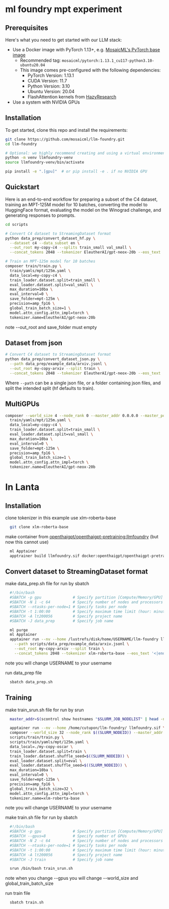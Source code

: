 # ml foundry mpt experiment

## Prerequisites
Here's what you need to get started with our LLM stack:
* Use a Docker image with PyTorch 1.13+, e.g. [MosaicML's PyTorch base image](https://hub.docker.com/r/mosaicml/pytorch/tags)
   * Recommended tag: `mosaicml/pytorch:1.13.1_cu117-python3.10-ubuntu20.04`
   * This image comes pre-configured with the following dependencies:
      * PyTorch Version: 1.13.1
      * CUDA Version: 11.7
      * Python Version: 3.10
      * Ubuntu Version: 20.04
      * FlashAttention kernels from [HazyResearch](https://github.com/HazyResearch/flash-attention)
* Use a system with NVIDIA GPUs

## Installation

To get started, clone this repo and install the requirements:

<!--pytest.mark.skip-->
```bash
git clone https://github.com/mosaicml/llm-foundry.git
cd llm-foundry

# Optional: we highly recommend creating and using a virtual environment
python -m venv llmfoundry-venv
source llmfoundry-venv/bin/activate

pip install -e ".[gpu]"  # or pip install -e . if no NVIDIA GPU
```

## Quickstart

Here is an end-to-end workflow for preparing a subset of the C4 dataset, training an MPT-125M model for 10 batches,
converting the model to HuggingFace format, evaluating the model on the Winograd challenge, and generating responses to prompts.

```bash
cd scripts

# Convert C4 dataset to StreamingDataset format
python data_prep/convert_dataset_hf.py \
  --dataset c4 --data_subset en \
  --out_root my-copy-c4 --splits train_small val_small \
  --concat_tokens 2048 --tokenizer EleutherAI/gpt-neox-20b --eos_text '<|endoftext|>'

# Train an MPT-125m model for 10 batches
composer train/train.py \
  train/yamls/mpt/125m.yaml \
  data_local=my-copy-c4 \
  train_loader.dataset.split=train_small \
  eval_loader.dataset.split=val_small \
  max_duration=10ba \
  eval_interval=0 \
  save_folder=mpt-125m \
  precision=amp_fp16 \
  global_train_batch_size=1 \
  model.attn_config.attn_impl=torch \
  tokenizer.name=EleutherAI/gpt-neox-20b
``` 

note --out_root and save_folder must empty

## Dataset from json

```bash
# Convert C4 dataset to StreamingDataset format
python data_prep/convert_dataset_json.py \
  --path data_prep/example_data/arxiv.jsonl \
  --out_root my-copy-arxiv --split train \
  --concat_tokens 2048 --tokenizer EleutherAI/gpt-neox-20b --eos_text '<|endoftext|>'
```

Where `--path` can be a single json file, or a folder containing json files, and split the intended split (hf defaults to train).

## MultiGPUs

```bash
composer --world_size 4 --node_rank 0 --master_addr 0.0.0.0 --master_port 7501 train/train.py \
  train/yamls/mpt/125m.yaml \
  data_local=my-copy-c4 \
  train_loader.dataset.split=train_small \
  eval_loader.dataset.split=val_small \
  max_duration=10ba \
  eval_interval=0 \
  save_folder=mpt-125m \
  precision=amp_fp16 \
  global_train_batch_size=1 \
  model.attn_config.attn_impl=torch \
  tokenizer.name=EleutherAI/gpt-neox-20b
```

# In Lanta

## Installation

clone tokenizer in this example use xlm-roberta-base

```bash
  git clone xlm-roberta-base
```

make container from [openthaigpt/openthaigpt-pretraining:llmfoundry](https://hub.docker.com/layers/openthaigpt/openthaigpt-pretraining/llmfoundry/images/sha256-3d56b25d90f75977cc84e34ef12a12f3a5c557c941644e8a0edb9b07bca2fb95?context=repo) (but now this cannot use)

```bash
  ml Apptainer
  apptrainer build llmfoundry.sif docker:openthaigpt/openthaigpt-pretraining:llmfoundry
```

## Convert dataset to StreamingDataset format

make data_prep.sh file for run by sbatch

```data_prep.sh
  #!/bin/bash
  #SBATCH -p gpu              # Specify partition [Compute/Memory/GPU]
  #SBATCH -N 1 -c 64          # Specify number of nodes and processors per task
  #SBATCH --ntasks-per-node=1 # Specify tasks per node
  #SBATCH -t 1:00:00          # Specify maximum time limit (hour: minute: second)
  #SBATCH -A lt200056         # Specify project name
  #SBATCH -J data_prep        # Specify job name

  ml purge
  ml Apptainer
  apptainer run --nv --home /lustrefs/disk/home/USERNAME/llm-foundry llmfoundry.sif python3 scripts/data_prep/convert_dataset_json.py \
    --path scripts/data_prep/example_data/arxiv.jsonl \
    --out_root my-copy-arxiv --split train \
    --concat_tokens 2048 --tokenizer xlm-roberta-base --eos_text '<|endoftext|>'
```

note you will change USERNAME to your username

run data_prep file

```bash
  sbatch data_prep.sh
```

## Training

make train_srun.sh file for run by srun

```train_srun.sh
  master_addr=$(scontrol show hostnames "$SLURM_JOB_NODELIST" | head -n 1)

  apptainer run --nv --home /home/cutupon/llm-foundry/ llmfoundry.sif \
  composer --world_size 32 --node_rank $((SLURM_NODEID)) --master_addr $master_addr --master_port 7501 \
  scripts/train/train.py \
  scripts/train/yamls/mpt/125m.yaml \
  data_local=./my-copy-oscar \
  train_loader.dataset.split=train \
  train_loader.dataset.shuffle_seed=$((SLURM_NODEID)) \
  eval_loader.dataset.split=eval \
  eval_loader.dataset.shuffle_seed=$((SLURM_NODEID)) \
  max_duration=10ba \
  eval_interval=0 \
  save_folder=mpt-125m \
  precision=amp_fp16 \
  global_train_batch_size=32 \
  model.attn_config.attn_impl=torch \
  tokenizer.name=xlm-roberta-base
```

note you will change USERNAME to your username

make train.sh file for run by sbatch

```train.sh
  #!/bin/bash
  #SBATCH -p gpu              # Specify partition [Compute/Memory/GPU]
  #SBATCH --gpus=8            # Specify number of GPUs
  #SBATCH -N 2 -c 64          # Specify number of nodes and processors per task
  #SBATCH --ntasks-per-node=1 # Specify tasks per node
  #SBATCH -t 1:00:00          # Specify maximum time limit (hour: minute: second)
  #SBATCH -A lt200056         # Specify project name
  #SBATCH -J train            # Specify job name

  srun /bin/bash train_srun.sh
```

note when you change --gpus you will change --world_size and global_train_batch_size

run train file

```bash
  sbatch train.sh
```